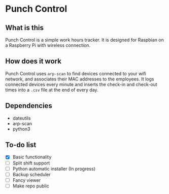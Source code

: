 # Punch Control

## What is this

Punch Control is a simple work hours tracker. It is designed for Raspbian on a Raspberry Pi with wireless connection.

## How does it work

Punch Control uses `arp-scan` to find devices connected to your wifi network, and associates their MAC addresses to the employees. It logs connected devices every minute and inserts the check-in and check-out times into a `.csv` file at the end of every day.

## Dependencies

* dateutils
* arp-scan
* python3
	
## To-do list

- [x] Basic functionality
- [ ] Split shift support
- [ ] Python automatic installer (In progress)
- [ ] Backup scheduler
- [ ] Fancy viewer
- [ ] Make repo public 
